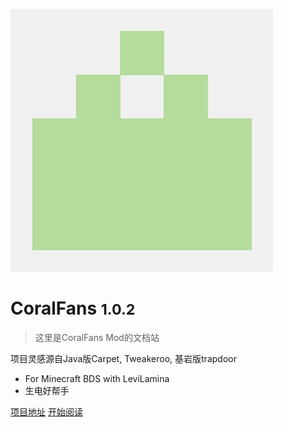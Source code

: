 ![icon](https://raw.githubusercontent.com/CoralFans-Dev/CoralFans-doc/main/docs/icon.png)

# CoralFans <small>1.0.2</small>

> 这里是CoralFans Mod的文档站

 项目灵感源自Java版Carpet, Tweakeroo, 基岩版trapdoor

+ For Minecraft BDS with LeviLamina
+ 生电好帮手

[项目地址](https://github.com/CoralFans-Dev/CoralFans) [开始阅读](/README.md)
